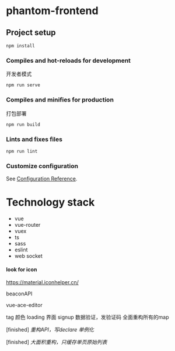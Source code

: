 # phantom-frontend

## Project setup
```
npm install
```

### Compiles and hot-reloads for development
开发者模式
```
npm run serve
```

### Compiles and minifies for production
打包部署
```
npm run build
```

### Lints and fixes files
```
npm run lint
```

### Customize configuration
See [Configuration Reference](https://cli.vuejs.org/config/).

# Technology stack

- vue
- vue-router
- vuex
- ts
- sass
- eslint
- web socket

#### look for icon
https://material.iconhelper.cn/

beaconAPI

vue-ace-editor

tag 颜色
loading 界面
signup 数据验证，发验证码
全面重构所有的map

[finished] *重构API，写declare 单例化*

[finished] *大面积重构，只缓存单页原始列表*